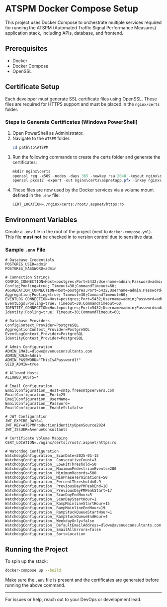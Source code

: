 # ATSPM Docker Compose Setup

This project uses Docker Compose to orchestrate multiple services required for running the ATSPM (Automated Traffic Signal Performance Measures) application stack, including APIs, database, and frontend.

## Prerequisites

- Docker
- Docker Compose
- OpenSSL

## Certificate Setup

Each developer must generate SSL certificate files using OpenSSL. These files are required for HTTPS support and must be placed in the `nginx/certs` folder.

### Steps to Generate Certificates (Windows PowerShell)

1. Open PowerShell as Administrator.
2. Navigate to the `ATSPM` folder:
   ```powershell
   cd path\to\ATSPM
   ```
3. Run the following commands to create the certs folder and generate the certificates:
   ```powershell
   mkdir nginx\certs
   openssl req -x509 -nodes -days 365 -newkey rsa:2048 -keyout nginx\certs\aspnetapp.key -out nginx\certs\aspnetapp.crt -subj "/CN=localhost"
   openssl pkcs12 -export -out nginx\certs\aspnetapp.pfx -inkey nginx\certs\aspnetapp.key -in nginx\certs\aspnetapp.crt -passout pass:password
   ```
4. These files are now used by the Docker services via a volume mount defined in the `.env` file:
   ```env
   CERT_LOCATION=./nginx/certs:/root/.aspnet/https:ro
   ```

## Environment Variables

Create a `.env` file in the root of the project (next to `docker-compose.yml`). This file **must not** be checked in to version control due to sensitive data.

### Sample `.env` File

```env
# Database Credentials
POSTGRES_USER=admin
POSTGRES_PASSWORD=admin

# Connection Strings
CONFIG_CONNECTION=Host=postgres;Port=5432;Username=admin;Password=admin;Database=ATSPM-Config;Pooling=true; Timeout=30;CommandTimeout=60;
AGGREGATION_CONNECTION=Host=postgres;Port=5432;Username=admin;Password=admin;Database=ATSPM-Aggregation;Pooling=true; Timeout=30;CommandTimeout=60;
EVENTLOG_CONNECTION=Host=postgres;Port=5432;Username=admin;Password=admin;Database=ATSPM-EventLogs;Pooling=true; Timeout=30;CommandTimeout=60;
IDENTITY_CONNECTION=Host=postgres;Port=5432;Username=admin;Password=admin;Database=ATSPM-Identity;Pooling=true; Timeout=30;CommandTimeout=60;

# Database Providers
ConfigContext_Provider=PostgreSQL
AggregationContext_Provider=PostgreSQL
EventLogContext_Provider=PostgreSQL
IdentityContext_Provider=PostgreSQL

# Admin Configuration
ADMIN_EMAIL=dlowe@avenueconsultants.com
ADMIN_ROLE=Admin
ADMIN_PASSWORD="ThisIsAPassword1!"
SEED_ADMIN=true

# Allowed Hosts
ALLOWED_HOSTS=*

# Email Configuration
EmailConfiguration__Host=smtp.freesmtpservers.com
EmailConfiguration__Port=25
EmailConfiguration__UserName=
EmailConfiguration__Password=
EmailConfiguration__EnableSsl=false

# JWT Configuration
JWT_EXPIRE_DAYS=1
JWT_KEY=ATSPMProductionIdentityOpenSource2024
JWT_ISSUER=AvenueConsultants

# Certificate Volume Mapping
CERT_LOCATION=./nginx/certs:/root/.aspnet/https:ro

# Watchdog Configuration
WatchdogConfiguration__ScanDate=2025-01-15
WatchdogConfiguration__ConsecutiveCount=3
WatchdogConfiguration__LowHitThreshold=50
WatchdogConfiguration__MaximumPedestrianEvents=200
WatchdogConfiguration__MinimumRecords=500
WatchdogConfiguration__MinPhaseTerminations=50
WatchdogConfiguration__PercentThreshold=0.9
WatchdogConfiguration__PreviousDayPMPeakEnd=18
WatchdogConfiguration__PreviousDayPMPeakStart=17
WatchdogConfiguration__ScanDayEndHour=5
WatchdogConfiguration__ScanDayStartHour=1
WatchdogConfiguration__RampMainlineStartHour=15
WatchdogConfiguration__RampMainlineEndHour=19
WatchdogConfiguration__RampStuckQueueStartHour=1
WatchdogConfiguration__RampStuckQueueEndHour=4
WatchdogConfiguration__WeekdayOnly=false
WatchdogConfiguration__DefaultEmailAddress=dlowe@avenueconsultants.com
WatchdogConfiguration__EmailAllErrors=false
WatchdogConfiguration__Sort=Location
```

## Running the Project

To spin up the stack:
```bash
docker-compose up --build
```

Make sure the `.env` file is present and the certificates are generated before running the above command.

---

For issues or help, reach out to your DevOps or development lead.

